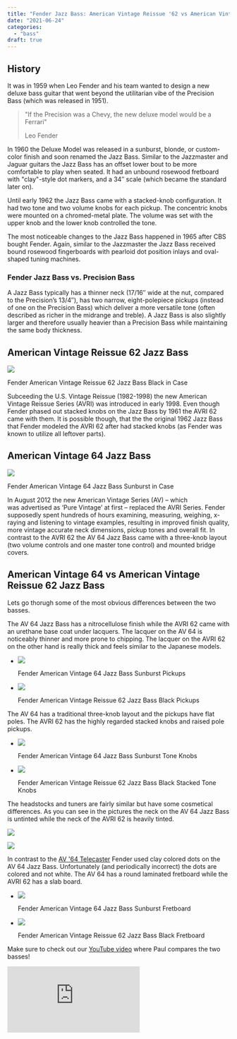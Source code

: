 ```yaml
---
title: "Fender Jazz Bass: American Vintage Reissue '62 vs American Vintage '64"
date: "2021-06-24"
categories: 
  - "bass"
draft: true
---
```


## History

It was in 1959 when Leo Fender and his team wanted to design a new deluxe bass guitar that went beyond the utilitarian vibe of the Precision Bass (which was released in 1951).

> "If the Precision was a Chevy, the new deluxe model would be a Ferrari"
> 
> Leo Fender

In 1960 the Deluxe Model was released in a sunburst, blonde, or custom-color finish and soon renamed the Jazz Bass. Similar to the Jazzmaster and Jaguar guitars the Jazz Bass has an offset lower bout to be more comfortable to play when seated. It had an unbound rosewood fretboard with "clay"-style dot markers, and a 34″ scale (which became the standard later on).

Until early 1962 the Jazz Bass came with a stacked-knob configuration. It had two tone and two volume knobs for each pickup. The concentric knobs were mounted on a chromed-metal plate. The volume was set with the upper knob and the lower knob controlled the tone.

The most noticeable changes to the Jazz Bass happened in 1965 after CBS bought Fender. Again, similar to the Jazzmaster the Jazz Bass received bound rosewood fingerboards with pearloid dot position inlays and oval-shaped tuning machines.

### Fender Jazz Bass vs. Precision Bass

A Jazz Bass typically has a thinner neck (17/16″ wide at the nut, compared to the Precision’s 13/4″), has two narrow, eight-polepiece pickups (instead of one on the Precision Bass) which deliver a more versatile tone (often described as richer in the midrange and treble). A Jazz Bass is also slightly larger and therefore usually heavier than a Precision Bass while maintaining the same body thickness.

## American Vintage Reissue 62 Jazz Bass

![](images/DSC03398-1024x683.jpg)

Fender American Vintage Reissue 62 Jazz Bass Black in Case

Subceeding the U.S. Vintage Reissue (1982-1998) the new American Vintage Reissue Series (AVRI) was introduced in early 1998. Even though Fender phased out stacked knobs on the Jazz Bass by 1961 the AVRI 62 came with them. It is possible though, that the the original 1962 Jazz Bass that Fender modeled the AVRI 62 after had stacked knobs (as Fender was known to utilize all leftover parts).

## American Vintage 64 Jazz Bass

![](images/DSC03395-1024x683.jpg)

Fender American Vintage 64 Jazz Bass Sunburst in Case

In August 2012 the new American Vintage Series (AV) – which was advertised as ‘Pure Vintage’ at first – replaced the AVRI Series. Fender supposedly spent hundreds of hours examining, measuring, weighing, x-raying and listening to vintage examples, resulting in improved finish quality, more vintage accurate neck dimensions, pickup tones and overall fit. In contrast to the AVRI 62 the AV 64 Jazz Bass came with a three-knob layout (two volume controls and one master tone control) and mounted bridge covers.

## American Vintage 64 vs American Vintage Reissue 62 Jazz Bass

Lets go thorugh some of the most obvious differences between the two basses.

The AV 64 Jazz Bass has a nitrocellulose finish while the AVRI 62 came with an urethane base coat under lacquers. The lacquer on the AV 64 is noticeably thinner and more prone to chipping. The lacquer on the AVRI 62 on the other hand is really thick and feels similar to the Japanese models.

- ![](images/pict20210501_140839_0-684x1024.jpg)
    
    Fender American Vintage 64 Jazz Bass Sunburst Pickups
    
- ![](images/pict20210501_140937_0-684x1024.jpg)
    
    Fender American Vintage Reissue 62 Jazz Bass Black Pickups
    

The AV 64 has a traditional three-knob layout and the pickups have flat poles. The AVRI 62 has the highly regarded stacked knobs and raised pole pickups.

- ![](images/pict20210501_141826_0-1024x684.jpg)
    
    Fender American Vintage 64 Jazz Bass Sunburst Tone Knobs
    
- ![](images/pict20210501_141923_0-1024x684.jpg)
    
    Fender American Vintage Reissue 62 Jazz Bass Black Stacked Tone Knobs
    

The headstocks and tuners are fairly similar but have some cosmetical differences. As you can see in the pictures the neck on the AV 64 Jazz Bass is untinted while the neck of the AVRI 62 is heavily tinted.

![](images/pict20210501_185247_0-rotated.jpg)

![](images/pict20210501_185017_0-rotated.jpg)

In contrast to the [AV '64 Telecaster](https://paulreno.de/64-telecaster/) Fender used clay colored dots on the AV 64 Jazz Bass. Unfortunately (and periodically incorrect) the dots are colored and not white. The AV 64 has a round laminated fretboard while the AVRI 62 has a slab board.

- ![](images/pict20210501_142522_0-684x1024.jpg)
    
    Fender American Vintage 64 Jazz Bass Sunburst Fretboard
    
- ![](images/pict20210501_142626_0-684x1024.jpg)
    
    Fender American Vintage Reissue 62 Jazz Bass Black Fretboard
    

Make sure to check out our [YouTube video](https://www.youtube.com/watch?v=ljtFcohzT14&t=10s) where Paul compares the two basses!

<iframe src="https://www.youtube-nocookie.com/embed/ljtFcohzT14" frameborder="0" allow="accelerometer; autoplay; clipboard-write; encrypted-media; gyroscope; picture-in-picture" allowfullscreen></iframe>
